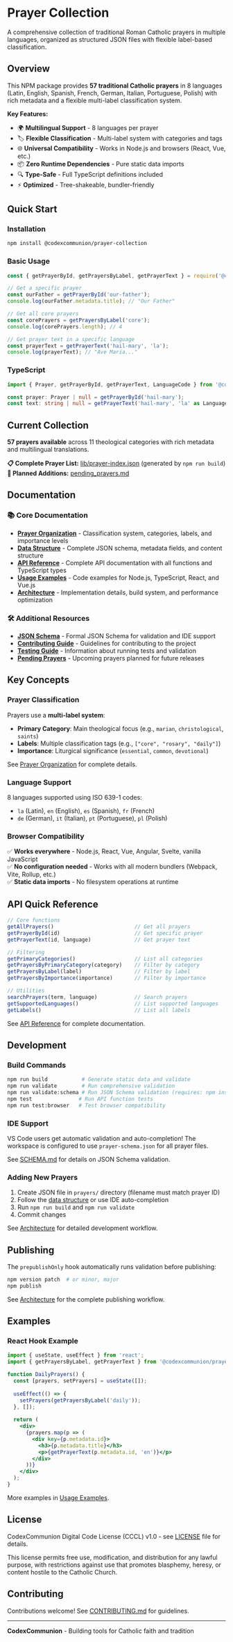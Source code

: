 # Prayer Collection

A comprehensive collection of traditional Roman Catholic prayers in multiple languages, organized as structured JSON files with flexible label-based classification.

## Overview

This NPM package provides **57 traditional Catholic prayers** in 8 languages (Latin, English, Spanish, French, German, Italian, Portuguese, Polish) with rich metadata and a flexible multi-label classification system.

**Key Features:**
- 🌍 **Multilingual Support** - 8 languages per prayer
- 🏷️ **Flexible Classification** - Multi-label system with categories and tags
- 🌐 **Universal Compatibility** - Works in Node.js and browsers (React, Vue, etc.)
- 📦 **Zero Runtime Dependencies** - Pure static data imports
- 🔍 **Type-Safe** - Full TypeScript definitions included
- ⚡ **Optimized** - Tree-shakeable, bundler-friendly

## Quick Start

### Installation

```bash
npm install @codexcommunion/prayer-collection
```

### Basic Usage

```javascript
const { getPrayerById, getPrayersByLabel, getPrayerText } = require('@codexcommunion/prayer-collection');

// Get a specific prayer
const ourFather = getPrayerById('our-father');
console.log(ourFather.metadata.title); // "Our Father"

// Get all core prayers
const corePrayers = getPrayersByLabel('core');
console.log(corePrayers.length); // 4

// Get prayer text in a specific language
const prayerText = getPrayerText('hail-mary', 'la');
console.log(prayerText); // "Ave Maria..."
```

### TypeScript

```typescript
import { Prayer, getPrayerById, getPrayerText, LanguageCode } from '@codexcommunion/prayer-collection';

const prayer: Prayer | null = getPrayerById('hail-mary');
const text: string | null = getPrayerText('hail-mary', 'la' as LanguageCode);
```

## Current Collection

**57 prayers available** across 11 theological categories with rich metadata and multilingual translations.

**📋 Complete Prayer List:** [lib/prayer-index.json](lib/prayer-index.json) (generated by `npm run build`)  
**🔮 Planned Additions:** [pending_prayers.md](pending_prayers.md)

## Documentation

### 📚 Core Documentation

- **[Prayer Organization](docs/PRAYER_ORGANIZATION.md)** - Classification system, categories, labels, and importance levels
- **[Data Structure](docs/DATA_STRUCTURE.md)** - Complete JSON schema, metadata fields, and content structure
- **[API Reference](docs/API_REFERENCE.md)** - Complete API documentation with all functions and TypeScript types
- **[Usage Examples](docs/USAGE_EXAMPLES.md)** - Code examples for Node.js, TypeScript, React, and Vue.js
- **[Architecture](docs/ARCHITECTURE.md)** - Implementation details, build system, and performance optimization

### 🛠️ Additional Resources

- **[JSON Schema](SCHEMA.md)** - Formal JSON Schema for validation and IDE support
- **[Contributing Guide](CONTRIBUTING.md)** - Guidelines for contributing to the project
- **[Testing Guide](TESTING.md)** - Information about running tests and validation
- **[Pending Prayers](pending_prayers.md)** - Upcoming prayers planned for future releases

## Key Concepts

### Prayer Classification

Prayers use a **multi-label system**:
- **Primary Category**: Main theological focus (e.g., `marian`, `christological`, `saints`)
- **Labels**: Multiple classification tags (e.g., `["core", "rosary", "daily"]`)
- **Importance**: Liturgical significance (`essential`, `common`, `devotional`)

See [Prayer Organization](docs/PRAYER_ORGANIZATION.md) for complete details.

### Language Support

8 languages supported using ISO 639-1 codes:
- `la` (Latin), `en` (English), `es` (Spanish), `fr` (French)
- `de` (German), `it` (Italian), `pt` (Portuguese), `pl` (Polish)

### Browser Compatibility

✅ **Works everywhere** - Node.js, React, Vue, Angular, Svelte, vanilla JavaScript  
✅ **No configuration needed** - Works with all modern bundlers (Webpack, Vite, Rollup, etc.)  
✅ **Static data imports** - No filesystem operations at runtime

## API Quick Reference

```javascript
// Core functions
getAllPrayers()                          // Get all prayers
getPrayerById(id)                        // Get specific prayer
getPrayerText(id, language)              // Get prayer text

// Filtering
getPrimaryCategories()                   // List all categories
getPrayersByPrimaryCategory(category)    // Filter by category
getPrayersByLabel(label)                 // Filter by label
getPrayersByImportance(importance)       // Filter by importance

// Utilities
searchPrayers(term, language)            // Search prayers
getSupportedLanguages()                  // List supported languages
getLabels()                              // List all labels
```

See [API Reference](docs/API_REFERENCE.md) for complete documentation.

## Development

### Build Commands

```bash
npm run build           # Generate static data and validate
npm run validate        # Run comprehensive validation
npm run validate:schema # Run JSON Schema validation (requires: npm install -D ajv)
npm test               # Run API function tests
npm run test:browser   # Test browser compatibility
```

### IDE Support

VS Code users get automatic validation and auto-completion! The workspace is configured to use `prayer-schema.json` for all prayer files.

See [SCHEMA.md](SCHEMA.md) for details on JSON Schema validation.

### Adding New Prayers

1. Create JSON file in `prayers/` directory (filename must match prayer ID)
2. Follow the [data structure](docs/DATA_STRUCTURE.md) or use IDE auto-completion
3. Run `npm run build` and `npm run validate`
4. Commit changes

See [Architecture](docs/ARCHITECTURE.md) for detailed development workflow.

## Publishing

The `prepublishOnly` hook automatically runs validation before publishing:

```bash
npm version patch  # or minor, major
npm publish
```

See [Architecture](docs/ARCHITECTURE.md) for the complete publishing workflow.

## Examples

### React Hook Example

```jsx
import { useState, useEffect } from 'react';
import { getPrayersByLabel, getPrayerText } from '@codexcommunion/prayer-collection';

function DailyPrayers() {
  const [prayers, setPrayers] = useState([]);
  
  useEffect(() => {
    setPrayers(getPrayersByLabel('daily'));
  }, []);
  
  return (
    <div>
      {prayers.map(p => (
        <div key={p.metadata.id}>
          <h3>{p.metadata.title}</h3>
          <p>{getPrayerText(p.metadata.id, 'en')}</p>
        </div>
      ))}
    </div>
  );
}
```

More examples in [Usage Examples](docs/USAGE_EXAMPLES.md).

## License

CodexCommunion Digital Code License (CCCL) v1.0 - see [LICENSE](LICENSE) file for details.

This license permits free use, modification, and distribution for any lawful purpose, with restrictions against use that promotes blasphemy, heresy, or content hostile to the Catholic Church.

## Contributing

Contributions welcome! See [CONTRIBUTING.md](CONTRIBUTING.md) for guidelines.

---

**CodexCommunion** - Building tools for Catholic faith and tradition
